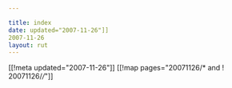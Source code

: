 ```yaml
---

title: index
date: updated="2007-11-26"]]
2007-11-26
layout: rut
---
```


[[!meta updated="2007-11-26"]]
[[!map pages="20071126/* and ! 20071126/*/*"]]
